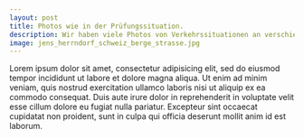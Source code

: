 ```yaml
---
layout: post
title: Photos wie in der Prüfungssituation.
description: Wir haben viele Photos von Verkehrssituationen an verschiedenen Orten der Schweiz für dich gemacht.
image: jens_herrndorf_schweiz_berge_strasse.jpg
---
```


Lorem ipsum dolor sit amet, consectetur adipisicing elit, sed do eiusmod tempor incididunt ut labore et dolore magna aliqua. Ut enim ad minim veniam, quis nostrud exercitation ullamco laboris nisi ut aliquip ex ea commodo consequat. Duis aute irure dolor in reprehenderit in voluptate velit esse cillum dolore eu fugiat nulla pariatur. Excepteur sint occaecat cupidatat non proident, sunt in culpa qui officia deserunt mollit anim id est laborum.
